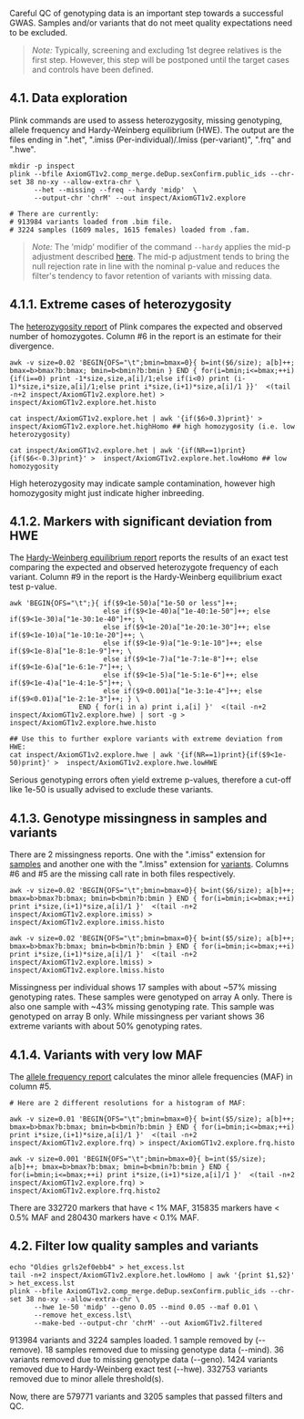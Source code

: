 
Careful QC of genotyping data is an important step towards a successful GWAS.  Samples and/or variants that do not meet quality expectations need to be excluded.

>  *Note:* Typically, screening and excluding 1st degree relatives is the first step. However, this step will be postponed until the target cases and controls have been defined.  

## 4.1. Data exploration

Plink commands are used to assess heterozygosity, missing genotyping, allele frequency and Hardy-Weinberg equilibrium (HWE). The output are the files ending in ".het", ".imiss (Per-individual)/.lmiss (per-variant)", ".frq" and ".hwe".

```
mkdir -p inspect
plink --bfile AxiomGT1v2.comp_merge.deDup.sexConfirm.public_ids --chr-set 38 no-xy --allow-extra-chr \
      --het --missing --freq --hardy 'midp'  \
      --output-chr 'chrM' --out inspect/AxiomGT1v2.explore

# There are currently:
# 913984 variants loaded from .bim file.
# 3224 samples (1609 males, 1615 females) loaded from .fam.
```

>  *Note:* The 'midp' modifier of the command `--hardy` applies the mid-p adjustment described [here](https://www.ncbi.nlm.nih.gov/pubmed/23934608). The mid-p adjustment tends to bring the null rejection rate in line with the nominal p-value and reduces the filter's tendency to favor retention of variants with missing data.

## 4.1.1. Extreme cases of heterozygosity

The [heterozygosity report](https://www.cog-genomics.org/plink/1.9/formats#het) of Plink compares the expected and observed number of homozygotes. Column #6 in the report is an estimate for their divergence.

```
awk -v size=0.02 'BEGIN{OFS="\t";bmin=bmax=0}{ b=int($6/size); a[b]++; bmax=b>bmax?b:bmax; bmin=b<bmin?b:bmin } END { for(i=bmin;i<=bmax;++i){if(i==0) print -1*size,size,a[i]/1;else if(i<0) print (i-1)*size,i*size,a[i]/1;else print i*size,(i+1)*size,a[i]/1 }}'  <(tail -n+2 inspect/AxiomGT1v2.explore.het) > inspect/AxiomGT1v2.explore.het.histo 

cat inspect/AxiomGT1v2.explore.het | awk '{if($6>0.3)print}' >  inspect/AxiomGT1v2.explore.het.highHomo ## high homozygosity (i.e. low heterozygosity)

cat inspect/AxiomGT1v2.explore.het | awk '{if(NR==1)print}{if($6<-0.3)print}' >  inspect/AxiomGT1v2.explore.het.lowHomo ## low homozygosity
```
High heterozygosity may indicate sample contamination, however high homozygosity might just indicate higher inbreeding.


## 4.1.2. Markers with significant deviation from HWE

The [Hardy-Weinberg equilibrium report](https://www.cog-genomics.org/plink/1.9/formats#hwe) reports the results of an exact test comparing the expected and observed heterozygote frequency of each variant. Column #9 in the report is the Hardy-Weinberg equilibrium exact test p-value.

```
awk 'BEGIN{OFS="\t";}{ if($9<1e-50)a["1e-50 or less"]++;
                       else if($9<1e-40)a["1e-40:1e-50"]++; else if($9<1e-30)a["1e-30:1e-40"]++; \
                       else if($9<1e-20)a["1e-20:1e-30"]++; else if($9<1e-10)a["1e-10:1e-20"]++; \
                       else if($9<1e-9)a["1e-9:1e-10"]++; else if($9<1e-8)a["1e-8:1e-9"]++; \
                       else if($9<1e-7)a["1e-7:1e-8"]++; else if($9<1e-6)a["1e-6:1e-7"]++; \
                       else if($9<1e-5)a["1e-5:1e-6"]++; else if($9<1e-4)a["1e-4:1e-5"]++; \
                       else if($9<0.001)a["1e-3:1e-4"]++; else if($9<0.01)a["1e-2:1e-3"]++; } \
                 END { for(i in a) print i,a[i] }'  <(tail -n+2 inspect/AxiomGT1v2.explore.hwe) | sort -g > inspect/AxiomGT1v2.explore.hwe.histo

## Use this to further explore variants with extreme deviation from HWE:
cat inspect/AxiomGT1v2.explore.hwe | awk '{if(NR==1)print}{if($9<1e-50)print}' >  inspect/AxiomGT1v2.explore.hwe.lowHWE

```
Serious genotyping errors often yield extreme p-values, therefore a cut-off like 1e-50 is usually advised to exclude these variants.


## 4.1.3. Genotype missingness in samples and variants

There are 2 missingness reports. One with the ".imiss" extension for [samples](https://www.cog-genomics.org/plink/1.9/formats#imiss) and another one with the ".lmiss" extension for [variants](https://www.cog-genomics.org/plink/1.9/formats#lmiss).  Columns #6 and #5 are the missing call rate in both files respectively.

```
awk -v size=0.02 'BEGIN{OFS="\t";bmin=bmax=0}{ b=int($6/size); a[b]++; bmax=b>bmax?b:bmax; bmin=b<bmin?b:bmin } END { for(i=bmin;i<=bmax;++i) print i*size,(i+1)*size,a[i]/1 }'  <(tail -n+2 inspect/AxiomGT1v2.explore.imiss) > inspect/AxiomGT1v2.explore.imiss.histo 

awk -v size=0.02 'BEGIN{OFS="\t";bmin=bmax=0}{ b=int($5/size); a[b]++; bmax=b>bmax?b:bmax; bmin=b<bmin?b:bmin } END { for(i=bmin;i<=bmax;++i) print i*size,(i+1)*size,a[i]/1 }'  <(tail -n+2 inspect/AxiomGT1v2.explore.lmiss) > inspect/AxiomGT1v2.explore.lmiss.histo 
```
Missingness per individual shows 17 samples with about ~57% missing genotyping rates. These samples were genotyped on array A only. There is also one sample with ~43% missing genotyping rate. This sample was genotyped on array B only. While missingness per variant shows 36 extreme variants with about 50% genotyping rates.

## 4.1.4. Variants with very low MAF

The [allele frequency report](https://www.cog-genomics.org/plink/1.9/formats#frq) calculates the minor allele frequencies (MAF) in column #5. 

```
# Here are 2 different resolutions for a histogram of MAF:

awk -v size=0.01 'BEGIN{OFS="\t";bmin=bmax=0}{ b=int($5/size); a[b]++; bmax=b>bmax?b:bmax; bmin=b<bmin?b:bmin } END { for(i=bmin;i<=bmax;++i) print i*size,(i+1)*size,a[i]/1 }'  <(tail -n+2 inspect/AxiomGT1v2.explore.frq) > inspect/AxiomGT1v2.explore.frq.histo 

awk -v size=0.001 'BEGIN{OFS="\t";bmin=bmax=0}{ b=int($5/size); a[b]++; bmax=b>bmax?b:bmax; bmin=b<bmin?b:bmin } END { for(i=bmin;i<=bmax;++i) print i*size,(i+1)*size,a[i]/1 }'  <(tail -n+2 inspect/AxiomGT1v2.explore.frq) > inspect/AxiomGT1v2.explore.frq.histo2 
```
There are 332720 markers that have < 1% MAF, 315835 markers have < 0.5% MAF and 280430 markers have < 0.1% MAF.


## 4.2. Filter low quality samples and variants
```
echo "Oldies grls2ef0ebb4" > het_excess.lst
tail -n+2 inspect/AxiomGT1v2.explore.het.lowHomo | awk '{print $1,$2}' > het_excess.lst
plink --bfile AxiomGT1v2.comp_merge.deDup.sexConfirm.public_ids --chr-set 38 no-xy --allow-extra-chr \
      --hwe 1e-50 'midp' --geno 0.05 --mind 0.05 --maf 0.01 \
      --remove het_excess.lst\
      --make-bed --output-chr 'chrM' --out AxiomGT1v2.filtered
```
913984 variants and 3224 samples loaded.
1 sample removed by (--remove).
18 samples removed due to missing genotype data (--mind).
36 variants removed due to missing genotype data (--geno).
1424 variants removed due to Hardy-Weinberg exact test (--hwe).
332753 variants removed due to minor allele threshold(s).

Now, there are 579771 variants and 3205 samples that passed filters and QC.


